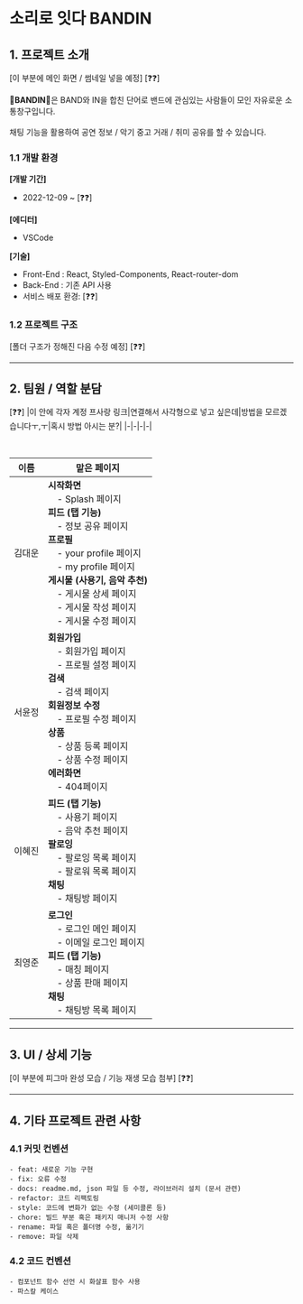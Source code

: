 # 소리로 잇다 BANDIN

## 1. 프로젝트 소개
[이 부분에 메인 화면 / 썸네일 넣을 예정] [❓❓] </br>

🎻**BANDIN**🥁은 BAND와 IN을 합친 단어로 밴드에 관심있는 사람들이 모인 자유로운 소통창구입니다.</br></br>
채팅 기능을 활용하여 공연 정보 / 악기 중고 거래 / 취미 공유를 할 수 있습니다.

### 1.1 개발 환경
**[개발 기간]**</br>
- 2022-12-09 ~ [❓❓]

**[에디터]**
- VSCode

**[기술]**
- Front-End : React, Styled-Components, React-router-dom
- Back-End : 기존 API 사용
- 서비스 배포 환경: [❓❓]


### 1.2 프로젝트 구조
[폴더 구조가 정해진 다음 수정 예정] [❓❓]

---

## 2. 팀원 / 역할 분담
[❓❓]
|이 안에 각자 계정 프사랑 링크|연결해서 사각형으로 넣고 싶은데|방법을 모르겠습니다ㅜ,ㅜ|혹시 방법 아시는 분?| 
|-|-|-|-|

</br>

| 이름         | 맡은 페이지 |
| ------------ | ------------- |
| 김대운 | **시작화면**</br> - Splash 페이지</br>**피드 (탭 기능)**</br> - 정보 공유 페이지</br>**프로필**</br> - your profile 페이지</br> - my profile 페이지</br>**게시물 (사용기, 음악 추천)**</br> - 게시물 상세 페이지</br> - 게시물 작성 페이지</br> - 게시물 수정 페이지  |
| 서윤정 | **회원가입**</br> - 회원가입 페이지</br> - 프로필 설정 페이지</br>**검색**</br> - 검색 페이지</br>**회원정보 수정**</br> - 프로필 수정 페이지</br>**상품**</br> - 상품 등록 페이지</br> - 상품 수정 페이지</br>**에러화면**</br> - 404페이지 |
| 이혜진 | **피드 (탭 기능)**</br> - 사용기 페이지</br> - 음악 추천 페이지</br>**팔로잉**</br> - 팔로잉 목록 페이지</br> - 팔로워 목록 페이지</br>**채팅**</br> - 채팅방 페이지  |
| 최영준 | **로그인**</br> - 로그인 메인 페이지</br> - 이메일 로그인 페이지</br>**피드 (탭 기능)**</br> - 매칭 페이지</br> - 상품 판매 페이지</br>**채팅**</br> - 채팅방 목록 페이지  |

---

## 3. UI / 상세 기능
[이 부분에 피그마 완성 모습 / 기능 재생 모습 첨부] [❓❓]

---

## 4. 기타 프로젝트 관련 사항

### 4.1 커밋 컨벤션

```
- feat: 새로운 기능 구현
- fix: 오류 수정
- docs: readme.md, json 파일 등 수정, 라이브러리 설치 (문서 관련)
- refactor: 코드 리팩토링
- style: 코드에 변화가 없는 수정 (세미콜론 등)
- chore: 빌드 부분 혹은 패키지 매니저 수정 사항
- rename: 파일 혹은 폴더명 수정, 옮기기
- remove: 파일 삭제
```

### 4.2 코드 컨벤션

```
- 컴포넌트 함수 선언 시 화살표 함수 사용
- 파스칼 케이스
```
